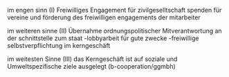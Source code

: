 im engen sinn (I)
Freiwilliges Engagement für zivilgeselltschaft 
spenden für vereine und förderung des freiwilligen engagements der mitarbeiter

im weiteren sinne (II)
Übernahme ordnungspolitischer Mitverantwortung an der schnittstelle zum staat 
-lobbyarbeit für gute zwecke 
-freiwillige selbstverpflichtung im kerngeschäft

im weitesten Sinne  (III)
das Kerngeschäft ist auf soziale und Umweltspezifische ziele ausgelegt (b-cooperation/ggmbh)
